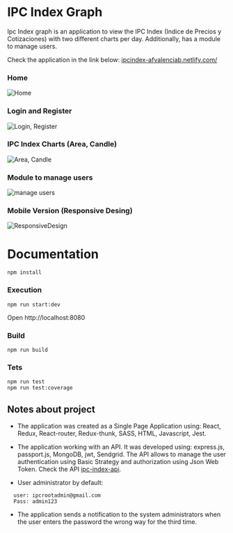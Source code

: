 # IPC Index Graph
Ipc Index graph is an application to view the IPC Index (Indice de Precios y Cotizaciones) with two different charts per day. Additionally, has a module to manage users.

Check the application in the link below:
[ipcindex-afvalenciab.netlify.com/](https://ipcindex-afvalenciab.netlify.com/)

### Home
![Home](https://ipc-index.s3-us-west-1.amazonaws.com/init.png)

### Login and Register
![Login, Register ](https://ipc-index.s3-us-west-1.amazonaws.com/LoginRegister.png)

### IPC Index Charts (Area, Candle)
![Area, Candle](https://ipc-index.s3-us-west-1.amazonaws.com/AreaCandle.png)

### Module to manage users
![manage users](https://ipc-index.s3-us-west-1.amazonaws.com/manageUsers.png)

### Mobile Version (Responsive Desing)
![ResponsiveDesign](https://ipc-index.s3-us-west-1.amazonaws.com/mobileversion.png)

# Documentation

```
npm install
```

### Execution

```
npm run start:dev
```

Open http://localhost:8080

### Build

```
npm run build
```

### Tets

```
npm run test
npm run test:coverage
```

## Notes about project

* The application was created as a Single Page Application using: React, Redux, React-router, Redux-thunk, SASS, HTML, Javascript, Jest.

* The application working with an API. It was developed using: express.js, passport.js, MongoDB, jwt, Sendgrid. The API allows to manage the user authentication using Basic Strategy and authorization using Json Web Token. Check the API [ipc-index-api](https://github.com/afvalenciab/ipc-index-api).

* User administrator by default: 
```
  user: ipcrootadmin@gmail.com 
  Pass: admin123
```

* The application sends a notification to the system administrators when the user enters the password the wrong way for the third time.